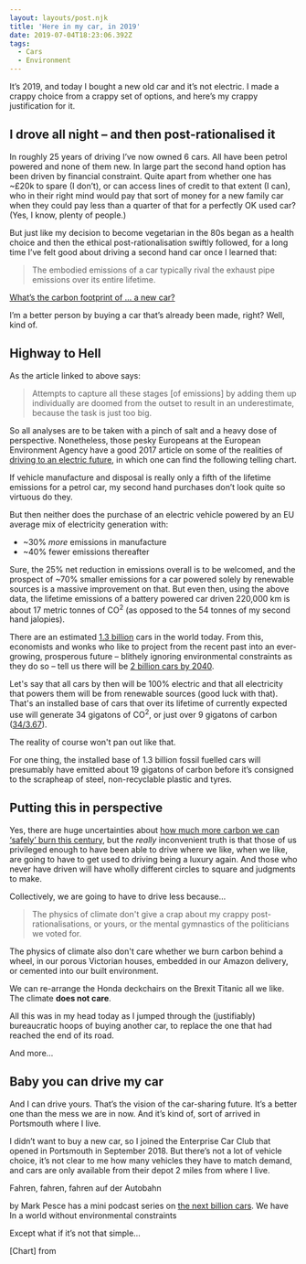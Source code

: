 ```yaml
---
layout: layouts/post.njk
title: 'Here in my car, in 2019'
date: 2019-07-04T18:23:06.392Z
tags:
  - Cars
  - Environment
---
```

It’s 2019, and today I bought a new old car and it’s not electric. I made a crappy choice from a crappy set of options, and here’s my crappy justification for it.

## I drove all night – and then post-rationalised it

In roughly 25 years of driving I’ve now owned 6 cars. All have been petrol powered and none of them new. In large part the second hand option has been driven by financial constraint. Quite apart from whether one has ~£20k to spare (I don’t), or can access lines of credit to that extent (I can), who in their right mind would pay that sort of money for a new family car when they could pay less than a quarter of that for a perfectly OK used car? (Yes, I know, plenty of people.)

But just like my decision to become vegetarian in the 80s began as a health choice and then the ethical post-rationalisation swiftly followed, for a long time I’ve felt good about driving a second hand car once I learned that:

> The embodied emissions of a car typically rival the exhaust pipe emissions over its entire lifetime.

[What’s the carbon footprint of … a new car?](https://www.theguardian.com/environment/green-living-blog/2010/sep/23/carbon-footprint-new-car)

I’m a better person by buying a car that’s already been made, right? Well, kind of.

## Highway to Hell

As the article linked to above says:

> Attempts to capture all these stages [of emissions] by adding them up individually are doomed from the outset to result in an underestimate, because the task is just too big.

So all analyses are to be taken with a pinch of salt and a heavy dose of perspective. Nonetheless, those pesky Europeans at the European Environment Agency have a good 2017 article on some of the realities of [driving to an electric future](https://www.eea.europa.eu/signals/signals-2017/articles/driving-to-an-electric-future#tab-news-and-articles), in which one can find the following telling chart.

If vehicle manufacture and disposal is really only a fifth of the lifetime emissions for a petrol car, my second hand purchases don’t look quite so virtuous do they.

But then neither does the purchase of an electric vehicle powered by an EU average mix of electricity generation with: 

* ~30% _more_ emissions in manufacture
* ~40% fewer emissions thereafter

Sure, the 25% net reduction in emissions overall is to be welcomed, and the prospect of ~70% smaller emissions for a car powered solely by renewable sources is a massive improvement on that. But even then, using the above data, the lifetime emissions of a battery powered car driven 220,000 km is about 17 metric tonnes of CO<sup>2</sup> (as opposed to the 54 tonnes of my second hand jalopies).

There are an estimated [1.3 billion](https://www.carsguide.com.au/car-advice/how-many-cars-are-there-in-the-world-70629) cars in the world today. From this, economists and wonks who like to project from the recent past into an ever-growing, prosperous future – blithely ignoring environmental constraints as they do so – tell us there will be [2 billion cars by 2040](https://www.weforum.org/agenda/2016/04/the-number-of-cars-worldwide-is-set-to-double-by-2040).

Let's say that all cars by then will be 100% electric and that all electricity that powers them will be from renewable sources (good luck with that). That's an installed base of cars that over its lifetime of currently expected use will generate 34 gigatons of CO<sup>2</sup>, or just over 9 gigatons of carbon ([34/3.67](https://thinkprogress.org/the-biggest-source-of-mistakes-c-vs-co2-c0b077313b/)).

The reality of course won't pan out like that.

For one thing, the installed base of 1.3 billion fossil fuelled cars will presumably have emitted about 19 gigatons of carbon before it’s consigned to the scrapheap of steel, non-recyclable plastic and tyres.

## Putting this in perspective

Yes, there are huge uncertainties about [how much more carbon we can ‘safely’ burn this century](https://www.carbonbrief.org/analysis-how-much-carbon-budget-is-left-to-limit-global-warming-to-1-5c), but the _really_ inconvenient truth is that those of us privileged enough to have been able to drive where we like, when we like, are going to have to get used to driving being a luxury again. And those who never have driven will have wholly different circles to square and judgments to make.

Collectively, we are going to have to drive less because…

> The physics of climate don't give a crap about my crappy post-rationalisations, or yours, or the mental gymnastics of the politicians we voted for.

The physics of climate also don't care whether we burn carbon behind a wheel, in our porous Victorian houses, embedded in our Amazon delivery, or cemented into our built environment.

We can re-arrange the Honda deckchairs on the Brexit Titanic all we like. The climate **does not care**.

All this was in my head today as I jumped through the (justifiably) bureaucratic hoops of buying another car, to replace the one that had reached the end of its road.

And more…

## Baby you can drive my car 

And I can drive yours. That’s the vision of the car-sharing future. It’s a better one than the mess we are in now. And it’s kind of, sort of arrived in Portsmouth where I live.

I didn’t want to buy a new car, so I joined the Enterprise Car Club that opened in Portsmouth in September 2018. But there’s not a lot of vehicle choice, it’s not clear to me how many vehicles they have to match demand, and cars are only available from their depot 2 miles from where I live.

 Fahren, fahren, fahren auf der Autobahn

by Mark Pesce has a mini podcast series on [the next billion cars](https://nextbillionseconds.com/2019/02/13/the-next-billion-cars-episode-1-the-next-billion-problems/). We have  In a world without environmental constraints 

Except what if it’s not that simple…

[Chart] from 
